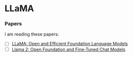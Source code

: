 # **LLaMA**

### **Papers**  
I am reading these papers:
- [ ] [LLaMA: Open and Efficient Foundation Language Models](https://ai.meta.com/research/publications/llama-open-and-efficient-foundation-language-models/)
- [ ] [Llama 2: Open Foundation and Fine-Tuned Chat Models](https://ai.meta.com/research/publications/llama-2-open-foundation-and-fine-tuned-chat-models/)

